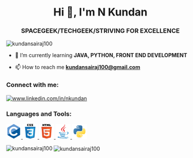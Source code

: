 <h1 align="center">Hi 👋, I'm N Kundan</h1>
<h3 align="center">SPACEGEEK/TECHGEEK/STRIVING FOR EXCELLENCE</h3>

<p align="left"> <img src="https://komarev.com/ghpvc/?username=kundansairaj100&label=Profile%20views&color=0e75b6&style=flat" alt="kundansairaj100" /> </p>

- 🌱 I’m currently learning **JAVA, PYTHON, FRONT END DEVELOPMENT**

- 📫 How to reach me **kundansairaj100@gmail.com**

<h3 align="left">Connect with me:</h3>
<p align="left">
<a href="https://linkedin.com/in/www.linkedin.com/in/nkundan" target="blank"><img align="center" src="https://raw.githubusercontent.com/rahuldkjain/github-profile-readme-generator/master/src/images/icons/Social/linked-in-alt.svg" alt="www.linkedin.com/in/nkundan" height="30" width="40" /></a>
</p>

<h3 align="left">Languages and Tools:</h3>
<p align="left"> <a href="https://www.cprogramming.com/" target="_blank" rel="noreferrer"> <img src="https://raw.githubusercontent.com/devicons/devicon/master/icons/c/c-original.svg" alt="c" width="40" height="40"/> </a> <a href="https://www.w3schools.com/css/" target="_blank" rel="noreferrer"> <img src="https://raw.githubusercontent.com/devicons/devicon/master/icons/css3/css3-original-wordmark.svg" alt="css3" width="40" height="40"/> </a> <a href="https://www.w3.org/html/" target="_blank" rel="noreferrer"> <img src="https://raw.githubusercontent.com/devicons/devicon/master/icons/html5/html5-original-wordmark.svg" alt="html5" width="40" height="40"/> </a> <a href="https://www.java.com" target="_blank" rel="noreferrer"> <img src="https://raw.githubusercontent.com/devicons/devicon/master/icons/java/java-original.svg" alt="java" width="40" height="40"/> </a> <a href="https://www.python.org" target="_blank" rel="noreferrer"> <img src="https://raw.githubusercontent.com/devicons/devicon/master/icons/python/python-original.svg" alt="python" width="40" height="40"/> </a> </p>

<p><img align="left" src="https://github-readme-stats.vercel.app/api/top-langs?username=kundansairaj100&show_icons=true&locale=en&layout=compact" alt="kundansairaj100" /></p>

<p>&nbsp;<img align="center" src="https://github-readme-stats.vercel.app/api?username=kundansairaj100&show_icons=true&locale=en" alt="kundansairaj100" /></p>

